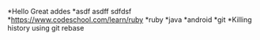*Hello Great addes
*asdf asdff sdfdsf
*https://www.codeschool.com/learn/ruby
*ruby
*java
*android
*git
*Killing history using git rebase
